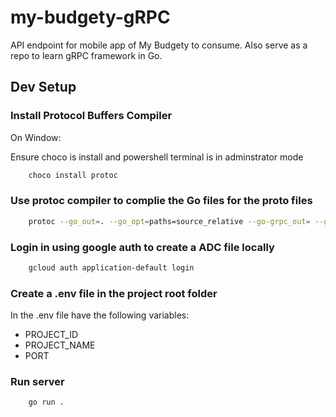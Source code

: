 # my-budgety-gRPC

API endpoint for mobile app of My Budgety to consume. Also serve as a repo to learn gRPC framework in Go.

## Dev Setup

### Install Protocol Buffers Compiler

On Window:

Ensure choco is install and powershell terminal is in adminstrator mode

```bash
    choco install protoc
```

### Use protoc compiler to complie the Go files for the proto files

```bash
    protoc --go_out=. --go_opt=paths=source_relative --go-grpc_out= --go-grpc_opt=paths=source_relative expanse/protos/expanse.proto
```

### Login in using google auth to create a ADC file locally

```bash
    gcloud auth application-default login
```

### Create a .env file in the project root folder

In the .env file have the following variables:

- PROJECT_ID
- PROJECT_NAME
- PORT

### Run server

```bash
    go run .
```

